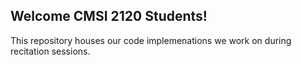 ## Welcome CMSI 2120 Students!

This repository houses our code implemenations we work on during recitation sessions. 
